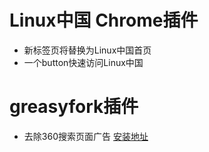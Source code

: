 # Linux中国 Chrome插件     
- 新标签页将替换为Linux中国首页
- 一个button快速访问Linux中国

# greasyfork插件
- 去除360搜索页面广告 [安装地址](https://greasyfork.org/zh-CN/scripts/24463-%E5%8E%BB%E9%99%A4360%E6%90%9C%E7%B4%A2%E7%9A%84%E5%B9%BF%E5%91%8A)
